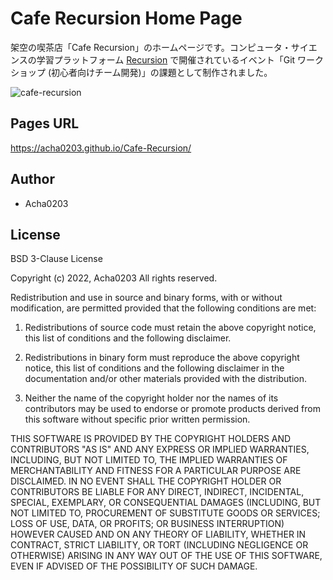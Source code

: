 # Cafe Recursion Home Page

架空の喫茶店「Cafe Recursion」のホームページです。コンピュータ・サイエンスの学習プラットフォーム [Recursion](https://recursionist.io) で開催されているイベント「Git ワークショップ (初心者向けチーム開発)」の課題として制作されました。

![cafe-recursion](https://user-images.githubusercontent.com/74553433/192509026-bb97e737-656c-402b-bd9c-bd62a716f5a1.jpg)

## Pages URL

https://acha0203.github.io/Cafe-Recursion/


## Author

* Acha0203

## License

BSD 3-Clause License

Copyright (c) 2022, Acha0203
All rights reserved.

Redistribution and use in source and binary forms, with or without modification, are permitted provided that the following conditions are met:

1. Redistributions of source code must retain the above copyright notice, this list of conditions and the following disclaimer.

2. Redistributions in binary form must reproduce the above copyright notice, this list of conditions and the following disclaimer in the documentation and/or other materials provided with the distribution.

3. Neither the name of the copyright holder nor the names of its contributors may be used to endorse or promote products derived from this software without specific prior written permission.

THIS SOFTWARE IS PROVIDED BY THE COPYRIGHT HOLDERS AND CONTRIBUTORS "AS IS" AND ANY EXPRESS OR IMPLIED WARRANTIES, INCLUDING, BUT NOT LIMITED TO, THE IMPLIED WARRANTIES OF MERCHANTABILITY AND FITNESS FOR A PARTICULAR PURPOSE ARE DISCLAIMED. IN NO EVENT SHALL THE COPYRIGHT HOLDER OR CONTRIBUTORS BE LIABLE FOR ANY DIRECT, INDIRECT, INCIDENTAL, SPECIAL, EXEMPLARY, OR CONSEQUENTIAL DAMAGES (INCLUDING, BUT NOT LIMITED TO, PROCUREMENT OF SUBSTITUTE GOODS OR SERVICES; LOSS OF USE, DATA, OR PROFITS; OR BUSINESS INTERRUPTION) HOWEVER CAUSED AND ON ANY THEORY OF LIABILITY, WHETHER IN CONTRACT, STRICT LIABILITY, OR TORT (INCLUDING NEGLIGENCE OR OTHERWISE) ARISING IN ANY WAY OUT OF THE USE OF THIS SOFTWARE, EVEN IF ADVISED OF THE POSSIBILITY OF SUCH DAMAGE.

